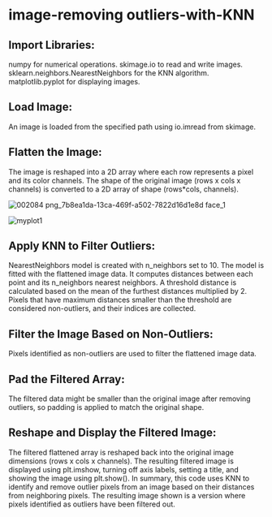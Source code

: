 # image-removing outliers-with-KNN
## Import Libraries:
numpy for numerical operations.
skimage.io to read and write images.
sklearn.neighbors.NearestNeighbors for the KNN algorithm.
matplotlib.pyplot for displaying images.
## Load Image:
An image is loaded from the specified path using io.imread from skimage.
## Flatten the Image:
The image is reshaped into a 2D array where each row represents a pixel and its color channels. The shape of the original image (rows x cols x channels) is converted to a 2D array of shape (rows*cols, channels).


![002084 png_7b8ea1da-13ca-469f-a502-7822d16d1e8d face_1](https://github.com/sadiakazmi/image-reshaping-with-KNN/assets/142217150/e29efe0d-4f79-452f-8ad4-1ec11110eff8)

![myplot1](https://github.com/sadiakazmi/image-reshaping-with-KNN/assets/142217150/8fe372b6-d73e-49ef-9f03-40d59ebebe3d)

## Apply KNN to Filter Outliers:
NearestNeighbors model is created with n_neighbors set to 10.
The model is fitted with the flattened image data.
It computes distances between each point and its n_neighbors nearest neighbors.
A threshold distance is calculated based on the mean of the furthest distances multiplied by 2.
Pixels that have maximum distances smaller than the threshold are considered non-outliers, and their indices are collected.
## Filter the Image Based on Non-Outliers:
Pixels identified as non-outliers are used to filter the flattened image data.
## Pad the Filtered Array:
The filtered data might be smaller than the original image after removing outliers, so padding is applied to match the original shape.
## Reshape and Display the Filtered Image:
The filtered flattened array is reshaped back into the original image dimensions (rows x cols x channels).
The resulting filtered image is displayed using plt.imshow, turning off axis labels, setting a title, and showing the image using plt.show().
In summary, this code uses KNN to identify and remove outlier pixels from an image based on their distances from neighboring pixels. The resulting image shown is a version where pixels identified as outliers have been filtered out.




